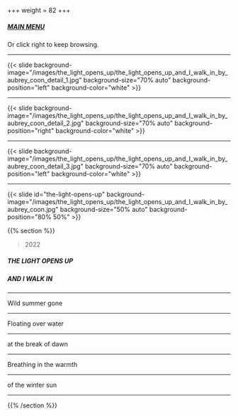 +++
weight = 82
+++

##### [MAIN MENU](#main_menu)

Or click right to keep browsing.

---

{{< slide background-image="/images/the_light_opens_up/the_light_opens_up_and_I_walk_in_by_aubrey_coon_detail_1.jpg" background-size="70% auto" background-position="left" background-color="white" >}}

---

{{< slide background-image="/images/the_light_opens_up/the_light_opens_up_and_I_walk_in_by_aubrey_coon_detail_2.jpg" background-size="70% auto" background-position="right" background-color="white" >}}

---

{{< slide background-image="/images/the_light_opens_up/the_light_opens_up_and_I_walk_in_by_aubrey_coon_detail_3.jpg" background-size="70% auto" background-position="left" background-color="white" >}}

---

{{< slide id="the-light-opens-up" background-image="/images/the_light_opens_up/the_light_opens_up_and_I_walk_in_by_aubrey_coon.jpg" background-size="50% auto" background-position="80% 50%" >}}

{{% section %}}

> 2022

##### THE LIGHT OPENS UP
##### AND I WALK IN

---

Wild summer gone

---

Floating over water 

---

at the break of dawn

---

Breathing in the warmth 

---

of the winter sun

---


{{% /section %}}